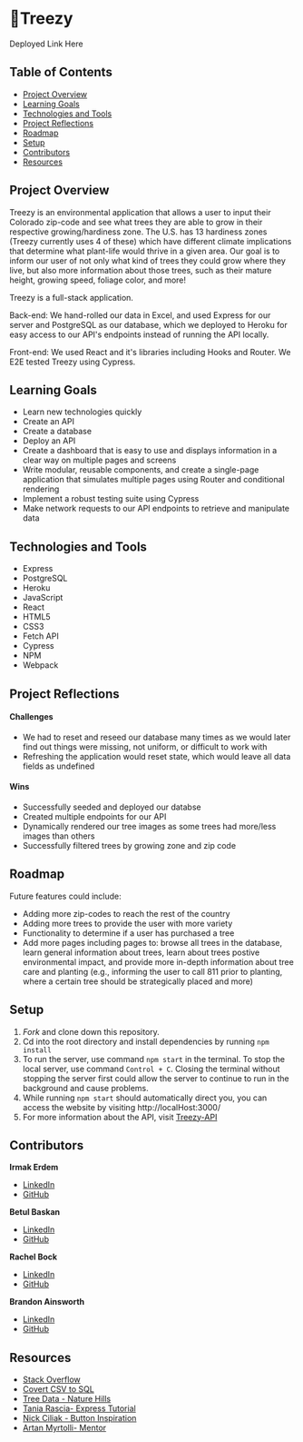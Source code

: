 # 🌳Treezy

Deployed Link Here

## Table of Contents
- [Project Overview](#project-overview)
- [Learning Goals](#learning-goals)
- [Technologies and Tools](#technologies-and-tools)
- [Project Reflections](#project-reflections)
- [Roadmap](#roadmap)
- [Setup](#setup)
- [Contributors](#contributors)
- [Resources](#resources)

## Project Overview


Treezy is an environmental application that allows a user to input their Colorado zip-code and see what trees they are able to grow in their respective growing/hardiness zone. The U.S. has 13 hardiness zones (Treezy currently uses 4 of these) which have different climate implications that determine what plant-life would thrive in a given area. Our goal is to inform our user of not only what kind of trees they could grow where they live, but also more information about those trees, such as their mature height, growing speed, foliage color, and more! 

Treezy is a full-stack application. 

Back-end: We hand-rolled our data in Excel, and used Express for our server and PostgreSQL as our database, which we deployed to Heroku for easy access to our API's endpoints instead of running the API locally. 

Front-end: We used React and it's libraries including Hooks and Router. We E2E tested Treezy using Cypress.


## Learning Goals

* Learn new technologies quickly
* Create an API
* Create a database
* Deploy an API
* Create a dashboard that is easy to use and displays information in a clear way on multiple pages and screens
* Write modular, reusable components, and create a single-page application that simulates multiple pages using Router and conditional rendering
* Implement a robust testing suite using Cypress
* Make network requests to our API endpoints to retrieve and manipulate data


## Technologies and Tools

* Express
* PostgreSQL
* Heroku
* JavaScript
* React
* HTML5
* CSS3
* Fetch API
* Cypress
* NPM
* Webpack

## Project Reflections



#### Challenges

* We had to reset and reseed our database many times as we would later find out things were missing, not uniform, or difficult to work with
* Refreshing the application would reset state, which would leave all data fields as undefined


#### Wins

* Successfully seeded and deployed our databse
* Created multiple endpoints for our API
* Dynamically rendered our tree images as some trees had more/less images than others
* Successfully filtered trees by growing zone and zip code




## Roadmap

Future features could include:

* Adding more zip-codes to reach the rest of the country
* Adding more trees to provide the user with more variety
* Functionality to determine if a user has purchased a tree
* Add more pages including pages to: browse all trees in the database, learn general information about trees, learn about trees postive environmental impact, and provide more in-depth information about tree care and planting (e.g., informing the user to call 811 prior to planting, where a certain tree should be strategically placed and more)

## Setup
1. _Fork_ and clone down this repository.
2. Cd into the root directory and install dependencies by running `npm install`
3. To run the server, use command `npm start` in the terminal. To stop the local server, use command `Control + C`. Closing the terminal without stopping the server first could allow the server to continue to run in the background and cause problems.
4. While running `npm start` should automatically direct you, you can access the website by visiting http://localHost:3000/
5. For more information about the API, visit [Treezy-API](https://github.com/irmakerdem/tree-pal-api)


## Contributors

**Irmak Erdem**
* [LinkedIn](https://www.linkedin.com/in/irmakerdem/)
* [GitHub](https://github.com/irmakerdem)

**Betul Baskan**
* [LinkedIn](https://www.linkedin.com/in/betul-baskan/)
* [GitHub](https://github.com/Baskanbetul)

**Rachel Bock**
* [LinkedIn](https://www.linkedin.com/in/rachelbock/)
* [GitHub](https://github.com/rachel-bock)

**Brandon Ainsworth**
* [LinkedIn](https://www.linkedin.com/in/ainsworth-brandon/)
* [GitHub](https://github.com/BrandonAinsworth)

## Resources

* [Stack Overflow](https://stackoverflow.com/)
* [Covert CSV to SQL](https://www.convertcsv.com/csv-to-sql.htm)
* [Tree Data - Nature Hills](https://www.naturehills.com/)
* [Tania Rascia- Express Tutorial](https://www.taniarascia.com/node-express-postgresql-heroku/)
* [Nick Ciliak - Button Inspiration](https://codepen.io/nickcil/pen/vErdeB)
* [Artan Myrtolli- Mentor](https://github.com/artanmyrtolli)

